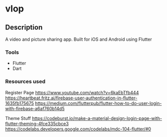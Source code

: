 # vlop

## Description

A video and picture sharing app. Built for iOS and Android using Flutter

### Tools

- Flutter
- Dart

### Resources used

Register Page
<https://www.youtube.com/watch?v=6kaEbTfb444>
<https://heartbeat.fritz.ai/firebase-user-authentication-in-flutter-1635fb175675>
<https://medium.com/flutterpub/flutter-how-to-do-user-login-with-firebase-a6af760b14d5>

Theme Stuff
<https://codeburst.io/make-a-material-design-login-page-with-flutter-theming-4fce335cbce3>
<https://codelabs.developers.google.com/codelabs/mdc-104-flutter/#0>
